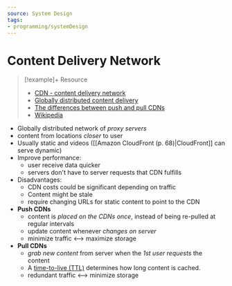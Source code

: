 ```yaml
---
source: System Design
tags:
- programming/systemDesign
---
```

# Content Delivery Network
> [!example]+ Resource
> - [CDN - content delivery network](https://github.com/donnemartin/system-design-primer/blob/2d8231663fd0800720d25b9ac82dec3cda7e5a89/README.md#content-delivery-network)
> -   [Globally distributed content delivery](https://figshare.com/articles/Globally_distributed_content_delivery/6605972)
> -   [The differences between push and pull CDNs](http://www.travelblogadvice.com/technical/the-differences-between-push-and-pull-cdns/)
> -   [Wikipedia](https://en.wikipedia.org/wiki/Content_delivery_network)

- Globally distributed network of *proxy servers*
- content from locations *closer* to user
- Usually static and videos ([[Amazon CloudFront (p. 68)|CloudFront]] can serve dynamic)
- Improve performance:
	- user receive data quicker
	- servers don't have to server requests that CDN fulfills
- Disadvantages:
	- CDN costs could be significant depending on traffic
	- Content might be stale
	- require changing URLs for static content to point to the CDN
- **Push CDNs** 
	- content is *placed on the CDNs once*, instead of being re-pulled at regular intervals
	- update content whenever *changes on server*
	- minimize traffic <--> maximize storage
- **Pull CDNs** 
	- *grab new content* from server when the *1st user requests* the content
	- A [time-to-live (TTL)](https://en.wikipedia.org/wiki/Time_to_live) determines how long content is cached.
	- redundant traffic <--> minimize storage